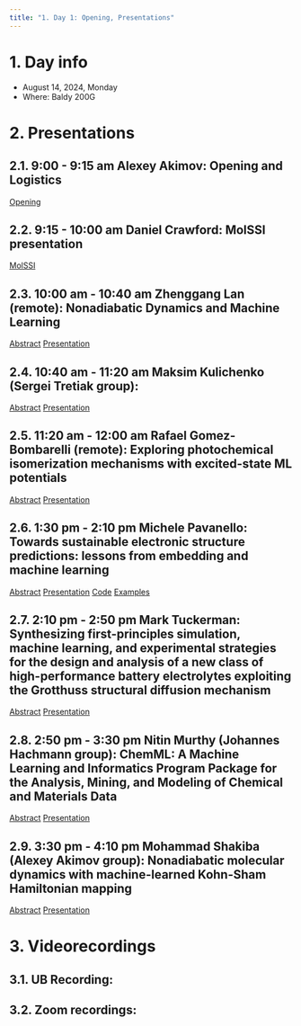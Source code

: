 ```yaml
---
title: "1. Day 1: Opening, Presentations"
---
```


# 1. Day info

 - August 14, 2024, Monday
 - Where: Baldy 200G

# 2. Presentations

## 2.1. 9:00 - 9:15 am Alexey Akimov: Opening and Logistics
[Opening](../files/Opening.pdf)


## 2.2. 9:15 - 10:00 am Daniel Crawford: MolSSI presentation
[MolSSI](../files/MolSSI.pdf)


## 2.3. 10:00 am - 10:40 am  Zhenggang Lan (remote): Nonadiabatic Dynamics and Machine Learning
[Abstract](../files/abstracts/Zhenggang_Lan.pdf)
[Presentation](../files/presentations/Zhenggang_Lan.pdf)


## 2.4. 10:40 am - 11:20 am  Maksim Kulichenko (Sergei Tretiak group):
[Abstract](../files/abstracts/Maksim_Kulichenko.pdf)
[Presentation](../files/presentations/Maksim_Kulichenko.pdf)


## 2.5. 11:20 am - 12:00 am  Rafael Gomez-Bombarelli (remote): Exploring photochemical isomerization mechanisms with excited-state ML potentials
[Abstract](../files/abstracts/Rafael_GomezBombarelli.pdf)
[Presentation](../files/presentations/Rafael_GomezBombarelli.pdf)


## 2.6. 1:30 pm -  2:10 pm  Michele Pavanello: Towards sustainable electronic structure predictions: lessons from embedding and machine learning
[Abstract](../files/abstracts/Michele_Pavanello.pdf)
[Presentation](../files/presentations/Michele_Pavanello.pdf)
[Code](https://gitlab.com/pavanello-research-group/qmlearn)
[Examples](https://gitlab.com/pavanello-research-group/qmlearn/-/tree/dev/examples/MolSSI_2024?ref_type=heads)


## 2.7. 2:10 pm -  2:50 pm  Mark Tuckerman: Synthesizing first-principles simulation, machine learning, and experimental strategies for the design and analysis of a new class of high-performance battery electrolytes exploiting the Grotthuss structural diffusion mechanism
[Abstract](../files/abstracts/Mark_Tuckerman.pdf)
[Presentation](../files/presentations/Mark_Tuckerman.pdf)


## 2.8. 2:50 pm -  3:30 pm  Nitin Murthy (Johannes Hachmann group): ChemML: A Machine Learning and Informatics Program Package for the Analysis, Mining, and Modeling of Chemical and Materials Data
[Abstract](../files/abstracts/Nitin_Murthy.pdf)
[Presentation](../files/presentations/Nitin_Murthy.pdf)


## 2.9. 3:30 pm -  4:10 pm  Mohammad Shakiba (Alexey Akimov group): Nonadiabatic molecular dynamics with machine-learned Kohn-Sham Hamiltonian mapping
[Abstract](../files/abstracts/Mohammad_Shakiba.pdf)
[Presentation](../files/presentations/Mohammad_Shakiba.pdf)



# 3. Videorecordings

## 3.1. UB Recording:


## 3.2. Zoom recordings:

